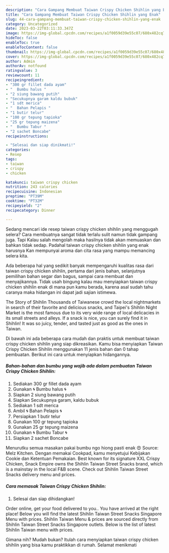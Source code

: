 ```yaml
---
description: "Cara Gampang Membuat Taiwan Crispy Chicken Shihlin yang Enak"
title: "Cara Gampang Membuat Taiwan Crispy Chicken Shihlin yang Enak"
slug: 44-cara-gampang-membuat-taiwan-crispy-chicken-shihlin-yang-enak
category: Uncategorized
date: 2023-03-22T03:11:33.347Z
image: https://img-global.cpcdn.com/recipes/a1f0059d39e55c07/680x482cq70/taiwan-crispy-chicken-shihlin-foto-resep-utama.jpg
hideToc: false
enableToc: true
enableTocContent: false
thumbnail: https://img-global.cpcdn.com/recipes/a1f0059d39e55c07/680x482cq70/taiwan-crispy-chicken-shihlin-foto-resep-utama.jpg
cover: https://img-global.cpcdn.com/recipes/a1f0059d39e55c07/680x482cq70/taiwan-crispy-chicken-shihlin-foto-resep-utama.jpg
author: Admin
authorAv: notfound
ratingvalue: 3
reviewcount: 11
recipeingredient:
- "300 gr fillet dada ayam"
- "  Bumbu halus "
- "2 siung bawang putih"
- "Secukupnya garam kaldu bubuk"
- "1 sdt merica"
- "  Bahan Pelapis "
- "1 butir telur"
- "100 gr tepung tapioka"
- "25 gr tepung maizena"
- "  Bumbu Tabur "
- "2 sachet Boncabe"
recipeinstructions:

- "Selesai dan siap dinikmati!"
categories:
- Resep
tags:
- taiwan
- crispy
- chicken

katakunci: taiwan crispy chicken 
nutrition: 243 calories
recipecuisine: Indonesian
preptime: "PT39M"
cooktime: "PT32M"
recipeyield: "2"
recipecategory: Dinner

---
```



Sedang mencari ide resep taiwan crispy chicken shihlin yang menggugah selera? Cara membuatnya sangat tidak terlalu sulit namun tidak gampang juga. Tapi Kalau salah mengolah maka hasilnya tidak akan memuaskan dan bahkan tidak sedap. Padahal taiwan crispy chicken shihlin yang enak harusnya Kan mempunyai aroma dan cita rasa yang mampu memancing selera kita.


Ada beberapa hal yang sedikit banyak mempengaruhi kualitas rasa dari taiwan crispy chicken shihlin, pertama dari jenis bahan, selanjutnya pemilihan bahan segar dan bagus, sampai cara membuat dan menyajikannya. Tidak usah bingung kalau mau menyiapkan taiwan crispy chicken shihlin enak di mana pun kamu berada, karena asal sudah tahu caranya maka hidangan ini dapat jadi sajian istimewa.

The Story of Shihlin Thousands of Taiwanese crowd the local nightmarkets in search of their favorite and delicious snacks, and Taipei&#39;s Shihlin Night Market is the most famous due to its very wide range of local delicacies in its small streets and alleys. If a snack is nice, you can surely find it in Shihlin! It was so juicy, tender, and tasted just as good as the ones in Taiwan.


Di bawah ini ada beberapa cara mudah dan praktis untuk membuat taiwan crispy chicken shihlin yang siap dikreasikan. Kamu bisa menyiapkan Taiwan Crispy Chicken Shihlin menggunakan 11 jenis bahan dan 0 tahap pembuatan. Berikut ini cara untuk menyiapkan hidangannya.

<!--inarticleads1-->

##### Bahan-bahan dan bumbu yang wajib ada dalam pembuatan Taiwan Crispy Chicken Shihlin:

1. Sediakan 300 gr fillet dada ayam
1. Gunakan  🌀 Bumbu halus 🌀
1. Siapkan 2 siung bawang putih
1. Siapkan Secukupnya garam, kaldu bubuk
1. Sediakan 1 sdt merica
1. Ambil  🌀 Bahan Pelapis 🌀
1. Persiapkan 1 butir telur
1. Gunakan 100 gr tepung tapioka
1. Gunakan 25 gr tepung maizena
1. Gunakan  🌀 Bumbu Tabur 🌀
1. Siapkan 2 sachet Boncabe


Menurutku semua masakan pakai bumbu ngo hiong pasti enak 😍 Source: Melz Kitchen. Dengan memakai Cookpad, kamu menyetujui Kebijakan Cookie dan Ketentuan Pemakaian. Best known for its signature XXL Crispy Chicken, Snack Empire owns the Shihlin Taiwan Street Snacks brand, which is a mainstay in the local F&amp;B scene. Check out Shihlin Taiwan Street Snacks delivery menu and prices. 

<!--inarticleads2-->

##### Cara memasak Taiwan Crispy Chicken Shihlin:


1. Selesai dan siap dihidangkan!

Order online, get your food delivered to you.. You have arrived at the right place! Below you will find the latest Shihlin Taiwan Street Snacks Singapore Menu with prices. Shihlin Taiwan Menu &amp; prices are sourced directly from Shihlin Taiwan Street Snacks Singapore outlets. Below is the list of latest Shihlin Taiwan menu with prices. 

Gimana nih? Mudah bukan? Itulah cara menyiapkan taiwan crispy chicken shihlin yang bisa kamu praktikkan di rumah. Selamat menikmati
